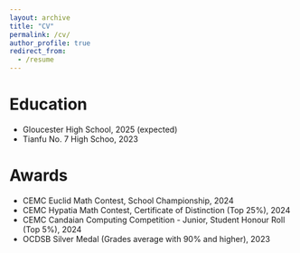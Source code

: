 ```yaml
---
layout: archive
title: "CV"
permalink: /cv/
author_profile: true
redirect_from:
  - /resume
---
```


<!-- {% include base_path %} -->

Education
======
* Gloucester High School, 2025 (expected)
* Tianfu No. 7 High Schoo, 2023

Awards
======
* CEMC Euclid Math Contest, School Championship, 2024
* CEMC Hypatia Math Contest, Certificate of Distinction (Top 25%), 2024
* CEMC Candaian Computing Competition - Junior, Student Honour Roll (Top 5%), 2024
* OCDSB Silver Medal (Grades average with 90% and higher), 2023

<!-- Work experience
======
* Spring 2024: Academic Pages Collaborator
  * Github University
  * Duties includes: Updates and improvements to template
  * Supervisor: The Users

* Fall 2015: Research Assistant
  * Github University
  * Duties included: Merging pull requests
  * Supervisor: Professor Hub

* Summer 2015: Research Assistant
  * Github University
  * Duties included: Tagging issues
  * Supervisor: Professor Git -->
  
<!-- Skills
======
* Skill 1
* Skill 2
  * Sub-skill 2.1
  * Sub-skill 2.2
  * Sub-skill 2.3
* Skill 3

Publications
======
  <ul>{% for post in site.publications reversed %}
    {% include archive-single-cv.html %}
  {% endfor %}</ul>
  
Talks
======
  <ul>{% for post in site.talks reversed %}
    {% include archive-single-talk-cv.html  %}
  {% endfor %}</ul>
  
Teaching
======
  <ul>{% for post in site.teaching reversed %}
    {% include archive-single-cv.html %}
  {% endfor %}</ul>
  
Service and leadership
======
* Currently signed in to 43 different slack teams -->
